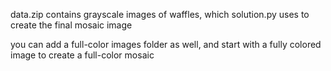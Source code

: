 data.zip contains grayscale images of waffles, which solution.py uses to create the final mosaic image

you can add a full-color images folder as well, and start with a fully colored image to create a full-color mosaic
